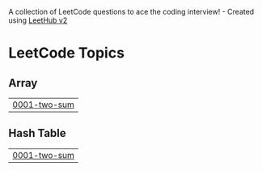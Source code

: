 A collection of LeetCode questions to ace the coding interview! - Created using [LeetHub v2](https://github.com/arunbhardwaj/LeetHub-2.0)
<!---LeetCode Topics Start-->
# LeetCode Topics
## Array
|  |
| ------- |
| [0001-two-sum](https://github.com/arslanali19470/LeetCode_Solutions/tree/master/0001-two-sum) |
## Hash Table
|  |
| ------- |
| [0001-two-sum](https://github.com/arslanali19470/LeetCode_Solutions/tree/master/0001-two-sum) |
<!---LeetCode Topics End-->